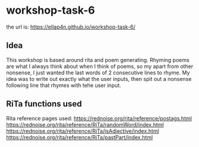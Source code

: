 # workshop-task-6
the url is: https://ellap4n.github.io/workshop-task-6/

## Idea
This workshop is based around rita and poem generating. 
Rhyming poems are what I always think about when I think of poems, so my apart from other nonsense, I just wanted the last words of 2 consecutive lines to rhyme. 
My idea was to write out exactly what the user inputs, then spit out a nonsense following line that rhymes with tehe user input. 

## RiTa functions used
Rita reference pages used:
https://rednoise.org/rita/reference/postags.html
https://rednoise.org/rita/reference/RiTa/randomWord/index.html
https://rednoise.org/rita/reference/RiTa/isAdjective/index.html
https://rednoise.org/rita/reference/RiTa/pastPart/index.html

